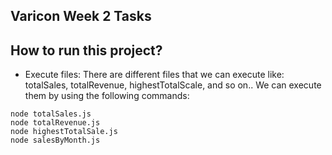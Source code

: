 ## Varicon Week 2 Tasks

## How to run this project?

- Execute files:
  There are different files that we can execute like: totalSales, totalRevenue, highestTotalScale, and so on..
  We can execute them by using the following commands:

```
node totalSales.js
node totalRevenue.js
node highestTotalSale.js
node salesByMonth.js
```
